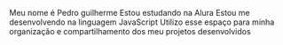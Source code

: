 Meu nome é Pedro guilherme
Estou estudando na Alura
Estou me desenvolvendo na linguagem JavaScript
Utilizo esse espaço para minha organização e compartilhamento dos meu projetos desenvolvidos
